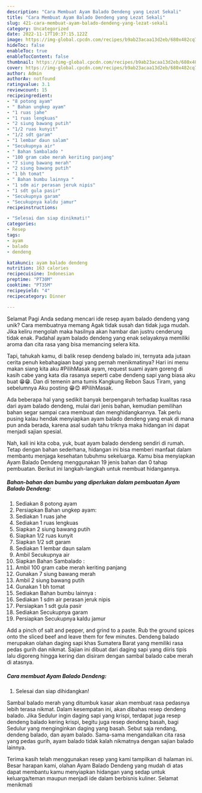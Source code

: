 ```yaml
---
description: "Cara Membuat Ayam Balado Dendeng yang Lezat Sekali"
title: "Cara Membuat Ayam Balado Dendeng yang Lezat Sekali"
slug: 421-cara-membuat-ayam-balado-dendeng-yang-lezat-sekali
category: Uncategorized
date: 2022-11-17T10:37:15.122Z
image: https://img-global.cpcdn.com/recipes/b9ab23acaa13d2eb/680x482cq70/ayam-balado-dendeng-foto-resep-utama.jpg
hideToc: false
enableToc: true
enableTocContent: false
thumbnail: https://img-global.cpcdn.com/recipes/b9ab23acaa13d2eb/680x482cq70/ayam-balado-dendeng-foto-resep-utama.jpg
cover: https://img-global.cpcdn.com/recipes/b9ab23acaa13d2eb/680x482cq70/ayam-balado-dendeng-foto-resep-utama.jpg
author: Admin
authorAv: notfound
ratingvalue: 3.1
reviewcount: 15
recipeingredient:
- "8 potong ayam"
- " Bahan ungkep ayam"
- "1 ruas jahe"
- "1 ruas lengkuas"
- "2 siung bawang putih"
- "1/2 ruas kunyit"
- "1/2 sdt garam"
- "1 lembar daun salam"
- "Secukupnya air"
- " Bahan Sambalado "
- "100 gram cabe merah keriting panjang"
- "7 siung bawang merah"
- "2 siung bawang putih"
- "1 bh tomat"
- " Bahan bumbu lainnya "
- "1 sdm air perasan jeruk nipis"
- "1 sdt gula pasir"
- "Secukupnya garam"
- "Secukupnya kaldu jamur"
recipeinstructions:

- "Selesai dan siap dinikmati!"
categories:
- Resep
tags:
- ayam
- balado
- dendeng

katakunci: ayam balado dendeng 
nutrition: 163 calories
recipecuisine: Indonesian
preptime: "PT30M"
cooktime: "PT35M"
recipeyield: "4"
recipecategory: Dinner

---
```



Selamat Pagi Anda sedang mencari ide resep ayam balado dendeng yang unik? Cara membuatnya memang Agak tidak susah dan tidak juga mudah. Jika keliru mengolah maka hasilnya akan hambar dan justru cenderung tidak enak. Padahal ayam balado dendeng yang enak selayaknya memiliki aroma dan cita rasa yang bisa memancing selera kita.


Tapi, tahukah kamu, di balik resep dendeng balado ini, ternyata ada jutaan cerita penuh kebahagiaan bagi yang pernah menikmatinya? Hari ini menu makan siang kita aku #PilihMasak ayam, request suami ayam goreng di kasih cabe yang kata dia rasanya seperti cabe dendeng sapi yang biasa aku buat 😁😁. Dan di temenin ama tumis Kangkung Rebon Saus Tiram, yang sebelumnya Aku posting 😁😊 #PilihMasak.

Ada beberapa hal yang sedikit banyak berpengaruh terhadap kualitas rasa dari ayam balado dendeng, mulai dari jenis bahan, kemudian pemilihan bahan segar sampai cara membuat dan menghidangkannya. Tak perlu pusing kalau hendak menyiapkan ayam balado dendeng yang enak di mana pun anda berada, karena asal sudah tahu triknya maka hidangan ini dapat menjadi sajian spesial.


Nah, kali ini kita coba, yuk, buat ayam balado dendeng sendiri di rumah. Tetap dengan bahan sederhana, hidangan ini bisa memberi manfaat dalam membantu menjaga kesehatan tubuhmu sekeluarga. Kamu bisa menyiapkan Ayam Balado Dendeng menggunakan 19 jenis bahan dan 0 tahap pembuatan. Berikut ini langkah-langkah untuk membuat hidangannya.

<!--inarticleads1-->

##### Bahan-bahan dan bumbu yang diperlukan dalam pembuatan Ayam Balado Dendeng:

1. Sediakan 8 potong ayam
1. Persiapkan  Bahan ungkep ayam:
1. Sediakan 1 ruas jahe
1. Sediakan 1 ruas lengkuas
1. Siapkan 2 siung bawang putih
1. Siapkan 1/2 ruas kunyit
1. Siapkan 1/2 sdt garam
1. Sediakan 1 lembar daun salam
1. Ambil Secukupnya air
1. Siapkan  Bahan Sambalado :
1. Ambil 100 gram cabe merah keriting panjang
1. Gunakan 7 siung bawang merah
1. Ambil 2 siung bawang putih
1. Gunakan 1 bh tomat
1. Sediakan  Bahan bumbu lainnya :
1. Sediakan 1 sdm air perasan jeruk nipis
1. Persiapkan 1 sdt gula pasir
1. Sediakan Secukupnya garam
1. Persiapkan Secukupnya kaldu jamur


Add a pinch of salt and pepper, and grind to a paste. Rub the ground spices onto the sliced beef and leave them for few minutes. Dendeng balado merupakan olahan daging sapi khas Sumatera Barat yang memiliki rasa pedas gurih dan nikmat. Sajian ini dibuat dari daging sapi yang diiris tipis lalu digoreng hingga kering dan disiram dengan sambal balado cabe merah di atasnya. 

<!--inarticleads2-->

##### Cara membuat Ayam Balado Dendeng:


1. Selesai dan siap dihidangkan!

Sambal balado merah yang ditumbuk kasar akan membuat rasa pedasnya lebih terasa nikmat. Dalam kesempatan ini, akan dibahas resep dendeng balado. Jika Sedulur ingin daging sapi yang krispi, terdapat juga resep dendeng balado kering krispi, begitu juga resep dendeng basah, bagi Sedulur yang menginginkan daging yang basah. Sebut saja rendang, dendeng balado, dan ayam balado. Sama-sama mengandalkan cita rasa yang pedas gurih, ayam balado tidak kalah nikmatnya dengan sajian balado lainnya. 

Terima kasih telah menggunakan resep yang kami tampilkan di halaman ini. Besar harapan kami, olahan Ayam Balado Dendeng yang mudah di atas dapat membantu kamu menyiapkan hidangan yang sedap untuk keluarga/teman maupun menjadi ide dalam berbisnis kuliner. Selamat menikmati
